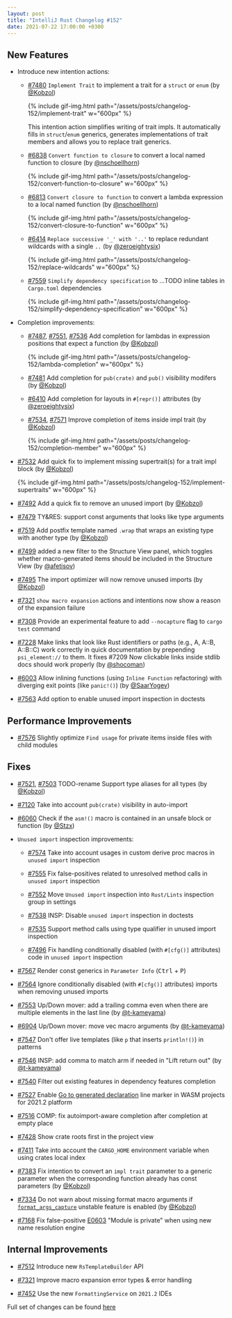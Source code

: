 ```yaml
---
layout: post
title: "IntelliJ Rust Changelog #152"
date: 2021-07-22 17:00:00 +0300
---
```



## New Features

* Introduce new intention actions:

  * [#7480] `Implement Trait` to implement a trait for a `struct` or `enum` (by [@Kobzol])

    {% include gif-img.html path="/assets/posts/changelog-152/implement-trait" w="600px" %}

    This intention action simplifies writing of trait impls. It automatically fills in `struct`/`enum`
    generics, generates implementations of trait members and allows you to replace trait generics.

  * [#6838] `Convert function to closure` to convert a local named function to closure (by [@nschoellhorn])

    {% include gif-img.html path="/assets/posts/changelog-152/convert-function-to-closure" w="600px" %}

  * [#6813] `Convert closure to function` to convert a lambda expression to a local named function (by [@nschoellhorn])

    {% include gif-img.html path="/assets/posts/changelog-152/convert-closure-to-function" w="600px" %}

  * [#6414] `Replace successive '_' with '..'` to replace redundant wildcards with a single `..` (by [@zeroeightysix])

    {% include gif-img.html path="/assets/posts/changelog-152/replace-wildcards" w="600px" %}

  * [#7559] `Simplify dependency specification` to ...TODO inline tables in `Cargo.toml` dependencies

    {% include gif-img.html path="/assets/posts/changelog-152/simplify-dependency-specification" w="600px" %}

* Completion improvements:

  * [#7487], [#7551], [#7536] Add completion for lambdas in expression positions that expect a function (by [@Kobzol])

    {% include gif-img.html path="/assets/posts/changelog-152/lambda-completion" w="600px" %}

  * [#7481] Add completion for `pub(crate)` and `pub()` visibility modifers (by [@Kobzol])

  * [#6410] Add completion for layouts in `#[repr()]` attributes (by [@zeroeightysix])

  * [#7534], [#7571] Improve completion of items inside impl trait (by [@Kobzol])

    {% include gif-img.html path="/assets/posts/changelog-152/completion-member" w="600px" %}

* [#7532] Add quick fix to implement missing supertrait(s) for a trait impl block (by [@Kobzol])

  {% include gif-img.html path="/assets/posts/changelog-152/implement-supertraits" w="600px" %}

* [#7492] Add a quick fix to remove an unused import (by [@Kobzol])

* [#7479] TY&RES: support const arguments that looks like type arguments

* [#7519] Add postfix template named `.wrap` that wraps an existing type with another type (by [@Kobzol])

* [#7499] added a new filter to the Structure View panel, which toggles whether macro-generated items
  should be included in the Structure View (by [@afetisov])

* [#7495] The import optimizer will now remove unused imports (by [@Kobzol])

* [#7321] `show macro expansion` actions and intentions now show a reason of the expansion failure

* [#7308] Provide an experimental feature to add `--nocapture` flag to `cargo test` command

* [#7228] Make links that look like Rust identifiers or paths (e.g., A, A::B, A::B::C) work correctly in
  quick documentation by prepending `psi_element://` to them. It fixes #7209
  Now clickable links inside stdlib docs should work properly (by [@shocoman])

* [#6003] Allow inlining functions (using `Inline Function` refactoring) with diverging exit points
  (like `panic!()`) (by [@SaarYogev])

* [#7563] Add option to enable unused import inspection in doctests

## Performance Improvements

* [#7576] Slightly optimize `Find usage` for private items inside files with child modules

## Fixes

* [#7521], [#7503] TODO-rename Support type aliases for all types (by [@Kobzol])

* [#7120] Take into account `pub(crate)` visibility in auto-import

* [#6060] Check if the `asm!()` macro is contained in an unsafe block or function (by [@Stzx])

* `Unused import` inspection improvements:

  * [#7574] Take into account usages in custom derive proc macros in `unused import` inspection

  * [#7555] Fix false-positives related to unresolved method calls in `unused import` inspection

  * [#7552] Move `Unused import` inspection into `Rust/Lints` inspection group in settings

  * [#7538] INSP: Disable `unused import` inspection in doctests

  * [#7535] Support method calls using type qualifier in unused import inspection

  * [#7496] Fix handling conditionally disabled (with `#[cfg()]` attributes) code in `unused import` inspection

* [#7567] Render const generics in `Parameter Info` (<kbd>Ctrl</kbd> + <kbd>P</kbd>)

* [#7564] Ignore conditionally disabled (with `#[cfg()]` attributes) imports when removing unused imports

* [#7553] Up/Down mover: add a trailing comma even when there are multiple elements in the last line (by [@t-kameyama])

* [#6904] Up/Down mover: move vec macro arguments (by [@t-kameyama])

* [#7547] Don't offer live templates (like `p` that inserts `println!()`) in patterns

* [#7546] INSP: add comma to match arm if needed in "Lift return out" (by [@t-kameyama])

* [#7540] Filter out existing features in dependency features completion

* [#7527] Enable [Go to generated declaration] line marker in WASM projects for 2021.2 platform

* [#7516] COMP: fix autoimport-aware completion after completion at empty place

* [#7428] Show crate roots first in the project view

* [#7411] Take into account the `CARGO_HOME` environment variable when using crates local index

* [#7383] Fix intention to convert an `impl trait` parameter to a generic parameter when the corresponding
  function already has const parameters (by [@Kobzol])

* [#7334] Do not warn about missing format macro arguments if [`format_args_capture`] unstable feature is
  enabled (by [@Kobzol])

* [#7168] Fix false-positive [E0603](https://doc.rust-lang.org/error-index.html#E0603) "Module is private" when
  using new name resolution engine

## Internal Improvements

* [#7512] Introduce new `RsTemplateBuilder` API

* [#7321] Improve macro expansion error types & error handling

* [#7452] Use the new `FormattingService` on `2021.2` IDEs

Full set of changes can be found [here](https://github.com/intellij-rust/intellij-rust/milestone/60?closed=1)

[@Kobzol]: https://github.com/Kobzol
[@SaarYogev]: https://github.com/SaarYogev
[@Stzx]: https://github.com/Stzx
[@afetisov]: https://github.com/afetisov
[@nschoellhorn]: https://github.com/nschoellhorn
[@shocoman]: https://github.com/shocoman
[@t-kameyama]: https://github.com/t-kameyama
[@zeroeightysix]: https://github.com/zeroeightysix

[#6003]: https://github.com/intellij-rust/intellij-rust/pull/6003
[#6060]: https://github.com/intellij-rust/intellij-rust/pull/6060
[#6410]: https://github.com/intellij-rust/intellij-rust/pull/6410
[#6414]: https://github.com/intellij-rust/intellij-rust/pull/6414
[#6813]: https://github.com/intellij-rust/intellij-rust/pull/6813
[#6838]: https://github.com/intellij-rust/intellij-rust/pull/6838
[#6904]: https://github.com/intellij-rust/intellij-rust/pull/6904
[#7120]: https://github.com/intellij-rust/intellij-rust/pull/7120
[#7168]: https://github.com/intellij-rust/intellij-rust/pull/7168
[#7228]: https://github.com/intellij-rust/intellij-rust/pull/7228
[#7308]: https://github.com/intellij-rust/intellij-rust/pull/7308
[#7321]: https://github.com/intellij-rust/intellij-rust/pull/7321
[#7334]: https://github.com/intellij-rust/intellij-rust/pull/7334
[#7383]: https://github.com/intellij-rust/intellij-rust/pull/7383
[#7411]: https://github.com/intellij-rust/intellij-rust/pull/7411
[#7428]: https://github.com/intellij-rust/intellij-rust/pull/7428
[#7452]: https://github.com/intellij-rust/intellij-rust/pull/7452
[#7479]: https://github.com/intellij-rust/intellij-rust/pull/7479
[#7480]: https://github.com/intellij-rust/intellij-rust/pull/7480
[#7481]: https://github.com/intellij-rust/intellij-rust/pull/7481
[#7482]: https://github.com/intellij-rust/intellij-rust/pull/7482
[#7487]: https://github.com/intellij-rust/intellij-rust/pull/7487
[#7492]: https://github.com/intellij-rust/intellij-rust/pull/7492
[#7495]: https://github.com/intellij-rust/intellij-rust/pull/7495
[#7496]: https://github.com/intellij-rust/intellij-rust/pull/7496
[#7499]: https://github.com/intellij-rust/intellij-rust/pull/7499
[#7503]: https://github.com/intellij-rust/intellij-rust/pull/7503
[#7512]: https://github.com/intellij-rust/intellij-rust/pull/7512
[#7516]: https://github.com/intellij-rust/intellij-rust/pull/7516
[#7519]: https://github.com/intellij-rust/intellij-rust/pull/7519
[#7521]: https://github.com/intellij-rust/intellij-rust/pull/7521
[#7527]: https://github.com/intellij-rust/intellij-rust/pull/7527
[#7532]: https://github.com/intellij-rust/intellij-rust/pull/7532
[#7534]: https://github.com/intellij-rust/intellij-rust/pull/7534
[#7535]: https://github.com/intellij-rust/intellij-rust/pull/7535
[#7536]: https://github.com/intellij-rust/intellij-rust/pull/7536
[#7538]: https://github.com/intellij-rust/intellij-rust/pull/7538
[#7540]: https://github.com/intellij-rust/intellij-rust/pull/7540
[#7546]: https://github.com/intellij-rust/intellij-rust/pull/7546
[#7547]: https://github.com/intellij-rust/intellij-rust/pull/7547
[#7551]: https://github.com/intellij-rust/intellij-rust/pull/7551
[#7552]: https://github.com/intellij-rust/intellij-rust/pull/7552
[#7553]: https://github.com/intellij-rust/intellij-rust/pull/7553
[#7555]: https://github.com/intellij-rust/intellij-rust/pull/7555
[#7559]: https://github.com/intellij-rust/intellij-rust/pull/7559
[#7563]: https://github.com/intellij-rust/intellij-rust/pull/7563
[#7564]: https://github.com/intellij-rust/intellij-rust/pull/7564
[#7567]: https://github.com/intellij-rust/intellij-rust/pull/7567
[#7571]: https://github.com/intellij-rust/intellij-rust/pull/7571
[#7574]: https://github.com/intellij-rust/intellij-rust/pull/7574
[#7576]: https://github.com/intellij-rust/intellij-rust/pull/7576

[Go to generated declaration]: https://plugins.jetbrains.com/plugin/8182-rust/docs/wasm-projects-support.html#goto-wasm-bindgen
[`format_args_capture`]: https://github.com/rust-lang/rust/issues/67984
